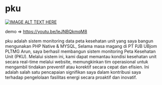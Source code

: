 # pku

[![IMAGE ALT TEXT HERE](https://i.ytimg.com/vi/leJNBQkmqM8/hqdefault.jpg)](https://www.youtube.com/watch?v=leJNBQkmqM8)

demo => https://youtu.be/leJNBQkmqM8

pku adalah sistem monitoring data peta kesehatan unit yang saya bangun mengunakan PHP Native & MYSQL, 
Selama masa magang di PT PJB UBjom PLTMG Arun, saya berhasil membangun sistem monitoring Peta Kesehatan Unit (PKU). Melalui sistem ini, kami dapat memantau kondisi kesehatan unit secara real-time melalui website, memungkinkan tim operasional untuk mengambil tindakan preventif atau korektif secara cepat dan efisien. Ini adalah salah satu pencapaian signifikan saya dalam kontribusi saya terhadap pengelolaan fasilitas energi secara proaktif dan inovatif.
